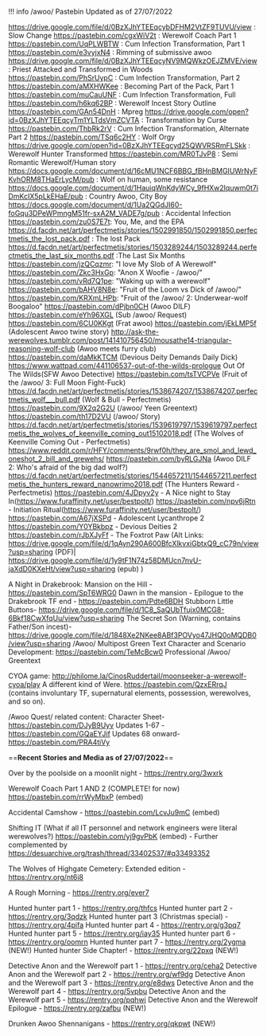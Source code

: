 !!! info /awoo/ Pastebin
	Updated as of 27/07/2022
 
https://drive.google.com/file/d/0BzXJhYTEEqcybDFHM2VtZF9TUVU/view : Slow Change
https://pastebin.com/cgxWiV2t : Werewolf Coach Part 1
https://pastebin.com/UqPLWBTW : Cum Infection Transformation, Part 1
https://pastebin.com/e3vyjxN4 : Rimming of submissive awoo
https://drive.google.com/file/d/0BzXJhYTEEqcyNV9MQWkzOEJZMVE/view : Priest Attacked and Transformed in Woods
https://pastebin.com/PhSrUypC : Cum Infection Transformation, Part 2
https://pastebin.com/aMXHWKee : Becoming Part of the Pack, Part 1
https://pastebin.com/muCauUNF : Cum Infection Transformation, Full
https://pastebin.com/h6kq62BP : Werewolf Incest Story Outline
https://pastebin.com/GAn54DnH : Mpreg
https://drive.google.com/open?id=0BzXJhYTEEqcyTm1YLTdsVmZCVTA : Transformation by Curse
https://pastebin.com/ThbRk2rV : Cum Infection Transformation, Alternate Part 2
https://pastebin.com/TSq6c2HY : Wolf Orgy
https://drive.google.com/open?id=0BzXJhYTEEqcyd25QWVRSRmFLSkk : Werewolf Hunter Transformed
https://pastebin.com/MR0TJvP8 : Semi Romantic Werewolf/Human story
https://docs.google.com/document/d/16cMU1NCF6BBG_fBHnBMGIUWrNyFKvhORM8THaErLycM/pub : Wolf on human, some resistance
https://docs.google.com/document/d/1HauiqWnKdyWCy_9fHXw2Iquwm0t7iDmKcIX5pLkEHaE/pub : Country Awoo, City Boy
https://docs.google.com/document/d/1Ua2QGdJI60-foGqu3DPeWPmngM51fr-sxA2M_VADE7g/pub : Accidental Infection
https://pastebin.com/zu0S7E7t: You, Me, and the EPA
https://d.facdn.net/art/perfectmetis/stories/1502991850/1502991850.perfectmetis_the_lost_pack.pdf : The lost Pack
https://d.facdn.net/art/perfectmetis/stories/1503289244/1503289244.perfectmetis_the_last_six_months.pdf :The Last Six Months
https://pastebin.com/jzQCqzmr: "I love My Slob of A Werewolf"
https://pastebin.com/Zkc3HxGp: "Anon X Woofie - /awoo/"
https://pastebin.com/vRd7Q1pe: "Waking up with a werewolf"
https://pastebin.com/bAHV8N8e: "Fruit of the Loom vs Dick of /awoo/"
https://pastebin.com/KRXmLHPb: "Fruit of the /awoo/ 2: Underwear-wolf Boogaloo"
https://pastebin.com/dPjbn0CH (Awoo DILF)
https://pastebin.com/eYh96XGL (Sub /awoo/ Request)
https://pastebin.com/6CU0KKgt (Frat awoo)
https://pastebin.com/jEkLMP5f (Adolescent Awoo twine story)
http://ask-the-werewolves.tumblr.com/post/141410756450/mousathe14-triangular-reasoning-wolf-club (Awoo meets furry club)
https://pastebin.com/daMkKTCM (Devious Deity Demands Daily Dick)
https://www.wattpad.com/441106537-out-of-the-wilds-prologue Out Of The Wilds(SFW Awoo Detective)
https://pastebin.com/tsTVCPVe (Fruit of the /awoo/ 3: Full Moon Fight-Fuck)
https://d.facdn.net/art/perfectmetis/stories/1538674207/1538674207.perfectmetis_wolf___bull.pdf (Wolf & Bull - Perfectmetis)
https://pastebin.com/9X2q2G2U (/awoo/ Yeen Greentext)
https://pastebin.com/th17D2VU (/awoo/ Story)
https://d.facdn.net/art/perfectmetis/stories/1539619797/1539619797.perfectmetis_the_wolves_of_keenville_coming_out15102018.pdf (The Wolves of Keenville Coming Out - Perfectmetis)
https://www.reddit.com/r/HFY/comments/9rwf0h/they_are_smol_and_lewd_oneshot_2_bill_and_grewehs/
https://pastebin.com/byRLGJNa (Awoo DILF 2: Who's afraid of the big dad wolf?)
https://d.facdn.net/art/perfectmetis/stories/1544657211/1544657211.perfectmetis_the_hunters_reward_nanowrimo2018.pdf (The Hunters Reward - Perfectmetis)
https://pastebin.com/4JDpyv2y - A Nice night to Stay In(https://www.furaffinity.net/user/bestpolt/)
https://pastebin.com/npv6jRtn - Initiation Ritual(https://www.furaffinity.net/user/bestpolt/)
https://pastebin.com/A67jXSPd - Adolescent Lycanthrope 2
https://pastebin.com/Y0YBkbpz - Devious Deities 2
https://pastebin.com/rJbXJyFf - The Foxtrot Paw (Alt Links: https://drive.google.com/file/d/1qAyn290A600BfcXlkvxiGbtxQ9_cC79n/view?usp=sharing (PDF)| https://drive.google.com/file/d/1y9tF1N74z58DMUcn7nvU-jaXdD0KXeHt/view?usp=sharing (epub) )
 
A Night in Drakebrook: Mansion on the Hill - https://pastebin.com/SpT6WRG0
Dawn in the mansion - Epilogue to the Drakebrook TF end - https://pastebin.com/Pdte6BDH
Stubborn Little Buttons- https://drive.google.com/file/d/1C8_SaQUbTfujx0MCG8-6Bkf18CwXfqUu/view?usp=sharing
The Secret Son (Warning, contains Father/Son incest)- https://drive.google.com/file/d/1848Xe2NKee8ABf3POVyo47JHQ0oMQDB0/view?usp=sharing
/Awoo/ Multipost Green Text Character and Scenario Development:
 https://pastebin.com/TeMcBcw0 Professional /Awoo/ Greentext
 
CYOA game: http://philome.la/CinosRuddertail/moonseeker-a-werewolf-cyoa/play
 A different kind of Were. https://pastebin.com/QzxERrqJ (contains involuntary TF, supernatural elements, possession, werewolves, and so on).

/Awoo Quest/ related content:
Character Sheet- https://pastebin.com/DJyB9Uyv
Updates 1-67 - https://pastebin.com/GQaEYJif
Updates 68 onward- https://pastebin.com/PRA4tiVy

 
==**Recent Stories and Media as of 27/07/2022**==

Over by the poolside on a moonlit night - https://rentry.org/3wxrk

Werewolf Coach Part 1 AND 2 (COMPLETE! for now) https://pastebin.com/rrWyMbxP (embed)

Accidental Camshow - https://pastebin.com/LcvJu9mC (embed)

Shifting IT (What if all IT personnel and network engineers were literal werewolves?) https://pastebin.com/yj9gvPbK (embed) - Further complemented by https://desuarchive.org/trash/thread/33402537/#q33493352

The Wolves of Highgate Cemetery: Extended edition - https://rentry.org/nt6i8

A Rough Morning - https://rentry.org/ever7

Hunted hunter part 1 - https://rentry.org/thfcs
Hunted hunter part 2 - https://rentry.org/3qdzk
Hunted hunter part 3 (Christmas special) - https://rentry.org/4pifa
Hunted hunter part 4 - https://rentry.org/g3pq7
Hunted hunter part 5 - https://rentry.org/iay35
Hunted hunter part 6 - https://rentry.org/oomrn
Hunted hunter part 7 - https://rentry.org/2ygma (NEW!)
Hunted hunter Side Chapter! - https://rentry.org/22pxq (NEW!)

Detective Anon and the Werewolf part 1 - https://rentry.org/ceha2
Detective Anon and the Werewolf part 2 - https://rentry.org/wf9dg
Detective Anon and the Werewolf part 3 - https://rentry.org/e8dws
Detective Anon and the Werewolf part 4 - https://rentry.org/5vpbu
Detective Anon and the Werewolf part 5 - https://rentry.org/pqhwi
Detective Anon and the Werewolf Epilogue - https://rentry.org/zafbu (NEW!)

Drunken Awoo Shennanigans - https://rentry.org/qkpwt (NEW!)

